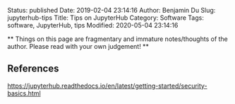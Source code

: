 Status: published
Date: 2019-02-04 23:14:16
Author: Benjamin Du
Slug: jupyterhub-tips
Title: Tips on JupyterHub
Category: Software
Tags: software, JupyterHub, tips
Modified: 2020-05-04 23:14:16

**
Things on this page are fragmentary and immature notes/thoughts of the author.
Please read with your own judgement!
**

## References

https://jupyterhub.readthedocs.io/en/latest/getting-started/security-basics.html